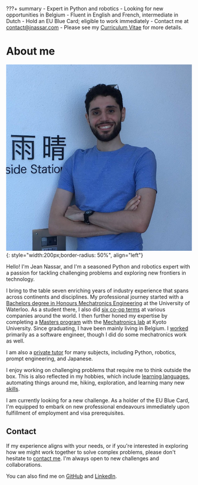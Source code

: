???+ summary
    - Expert in Python and robotics
    - Looking for new opportunities in Belgium
    - Fluent in English and French, intermediate in Dutch
    - Hold an EU Blue Card; eligible to work immediately
    - Contact me at [contact@jnassar.com](mailto:contact@jnassar.com)
    - Please see my [Curriculum Vitae](cv) for more details.

# About me

![Jean Nassar (Obligatory photo)](assets/images/jean.png){: style="width:200px;border-radius: 50%", align="left"}

Hello! I'm Jean Nassar, and I'm a seasoned Python and robotics expert with a passion for tackling challenging problems
and exploring new frontiers in technology.

I bring to the table seven enriching years of industry experience that spans across continents and disciplines.
My professional journey started with a [Bachelors degree in Honours Mechatronics Engineering](cv/education/waterloo)
at the University of Waterloo.
As a student there, I also did [six co-op terms](cv/work/coop) at various companies around the world.
I then further honed my expertise by completing a [Masters program](cv/education/kyoto) with the
[Mechatronics lab](http://www.mechatronics.me.kyoto-u.ac.jp/index.php?ml_lang=en) at Kyoto University.
Since graduating, I have been mainly living in Belgium. I [worked](cv/work) primarily as a software engineer,
though I did do some mechatronics work as well.

I am also a [private tutor](cv/teaching) for many subjects, including Python, robotics, prompt engineering, and Japanese.

I enjoy working on challenging problems that require me to think outside the box.
This is also reflected in my hobbies, which include
[learning languages](cv/skills.md#languages), automating things around me, hiking, exploration, and learning many new [skills](cv/skills).

I am currently looking for a new challenge.
As a holder of the EU Blue Card, I'm equipped to embark on new professional endeavours
immediately upon fulfillment of employment and visa prerequisites.

## Contact
If my experience aligns with your needs, or if you're interested in exploring how we might work together to solve complex problems,
please don't hesitate to [contact me](mailto:contact@jnassar.com).
I'm always open to new challenges and collaborations.

You can also find me on [GitHub](https://github.com/masasin) and [LinkedIn](https://www.linkedin.com/in/masasin/).